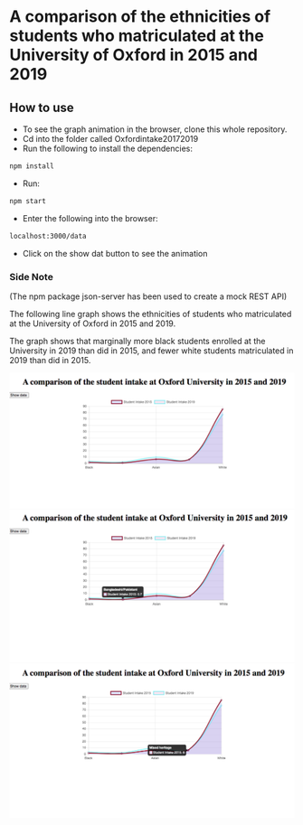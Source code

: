 # A comparison of the ethnicities of students who matriculated at the University of Oxford in 2015 and 2019

## How to use

* To see the graph animation in the browser, clone this whole repository.
* Cd into the folder called Oxfordintake20172019
* Run the following to install the dependencies:
```html
npm install
```
* Run:
```html
npm start
```
* Enter the following into the browser:
```html
localhost:3000/data
```
* Click on the show dat button to see the animation

### Side Note

(The npm package json-server has been used to create a mock REST API)


The following line graph shows the ethnicities of students who matriculated at the University of Oxford in 2015 and 2019.

The graph shows that marginally more black students enrolled at the University in 2019 than did in 2015, and fewer white students matriculated in 2019 than did in 2015.


![students](students.png)
![bangladeshi](bangladeshi.png)
![mixedheritage](mixedheritage.png)